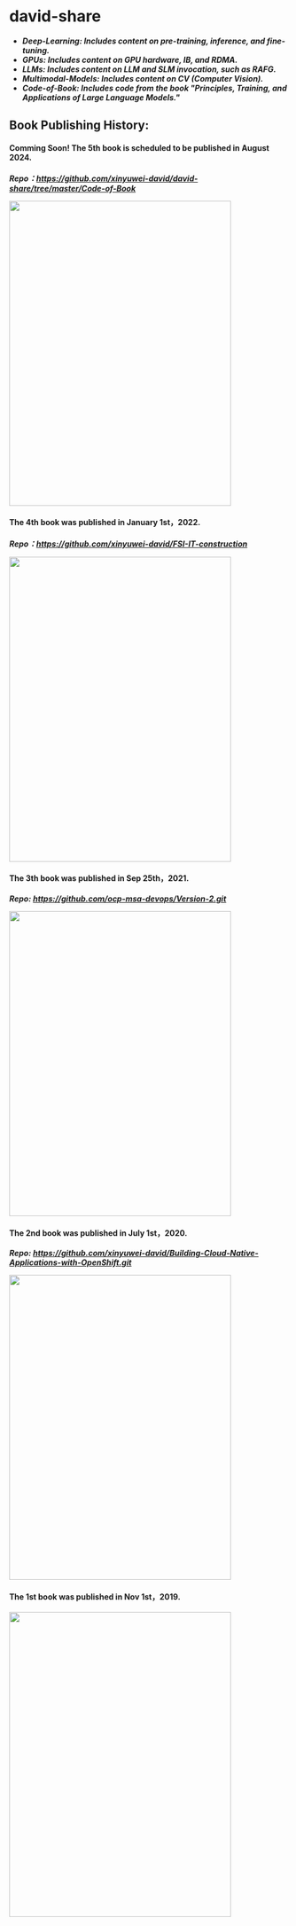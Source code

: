 # david-share

* ***Deep-Learning: Includes content on pre-training, inference, and fine-tuning.***
* ***GPUs: Includes content on GPU hardware, IB, and RDMA.***
* ***LLMs: Includes content on LLM and SLM invocation, such as RAFG.***
* ***Multimodal-Models: Includes content on CV (Computer Vision).***
* ***Code-of-Book: Includes code from the book "Principles, Training, and Applications of Large Language Models."***


## Book Publishing History: 
#### Comming Soon! The 5th book is scheduled to be published in August 2024. 
***Repo：https://github.com/xinyuwei-david/david-share/tree/master/Code-of-Book***

<img src="https://github.com/davidsajare/david-share/blob/master/IMAGES/5.png" width="400" height="550">

#### The 4th book was published in January 1st，2022. 
***Repo：https://github.com/xinyuwei-david/FSI-IT-construction***

<img src="https://github.com/davidsajare/david-share/blob/master/IMAGES/4.png" width="400" height="550">

#### The 3th book was published in Sep 25th，2021. 
***Repo: https://github.com/ocp-msa-devops/Version-2.git***

<img src="https://github.com/davidsajare/david-share/blob/master/IMAGES/3.png" width="400" height="550">


#### The 2nd book was published in July 1st，2020. 

***Repo: https://github.com/xinyuwei-david/Building-Cloud-Native-Applications-with-OpenShift.git***

<img src="https://github.com/davidsajare/david-share/blob/master/IMAGES/2.png" width="400" height="550">

#### The 1st book was published in Nov 1st，2019. 

<img src="https://github.com/davidsajare/david-share/blob/master/IMAGES/1.png" width="400" height="550">
